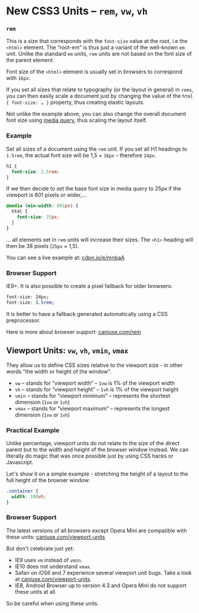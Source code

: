New CSS3 Units – `rem`, `vw`, `vh`
==================================

### `rem`

This is a size that corresponds with the `font-size` value at the root, i.e the
`<html>` element. The “root-em” is thus just a variant of the well-known `em`
unit. Unlike the standard `em` units, `rem` units are not based on the font size
of the parent element.

Font size of the `<html>` element is usually set in browsers to correspond with
`16px`.

If you set all sizes that relate to typography (or the layout in general) in
`rems`, you can then easily scale a document just by changing the value of the
`html { font-size: … }` property, thus creating elastic layouts.

Not unlike the example above, you can also change the overall document font size
using [media query](css3-media-queries.md), thus scaling the layout itself.

### Example

Set all sizes of a document using the `rem` unit. If you set all H1 headings to
`1.5rem`, the actual font size will be 1,5 × `16px` – therefore `24px`.

```css
h1 {
  font-size: 1.5rem;
}
```

If we then decide to set the base font size in media query to 25px if the
viewport is 801 pixels or wider,…

```css
@media (min-width: 801px) {
  html {
    font-size: 25px;
  }
}
```

… all elements set in `rem` units will increase their sizes. The `<h1>` heading
will then be 38 pixels (`25px` × 1,5).

You can see a live example at: [cdpn.io/e/mnbaA](http://cdpn.io/e/mnbaA)

### Browser Support

IE9+. It is also possible to create a pixel fallback for older browsers:

```css
font-size: 24px;
font-size: 1.5rem;
```

It is better to have a fallback generated automatically using a CSS
preprocessor.

Here is more about browser support: [caniuse.com/rem](http://caniuse.com/rem)

Viewport Units: `vw`, `vh`, `vmin`, `vmax`
------------------------------------------

They allow us to define CSS sizes relative to the viewport size - in other words
”the width or height of the window”.

-   `vw` – stands for “viewport width” – `1vw` is 1% of the viewport width
-   `vh` – stands for “viewport height” – `1vh` is 1% of the viewport height
-   `vmin` – stands for “viewport minimum” – represents the shortest dimension
    (`1vw` or `1vh`)
-   `vmax` – stands for “viewport maximum” – represents the longest dimension
    (`1vw` or `1vh`)

### Practical Example

Unlike percentage, viewport units do not relate to the size of the direct parent
but to the width and height of the browser window instead. We can literally do
magic that was once possible just by using CSS hacks or Javascript.

Let's show it on a simple example - stretching the height of a layout to the
full height of the browser window:

```css
.container {
  width: 100vh;
}
```

### Browser Support

The latest versions of all browsers except Opera Mini are compatible with these
units: [caniuse.com/viewport-units](http://caniuse.com/viewport-units)

But don't celebrate just yet:

-   IE9 uses `vm` instead of `vmin`.
-   IE10 does not understand `vmax`.
-   Safari on iOS6 and 7 experience several viewport unit bugs. Take a look at
    [caniuse.com/viewport-units](http://caniuse.com/viewport-units).
-   IE8, Android Browser up to version 4.3 and Opera Mini do not support these
    units at all.

So be careful when using these units.
